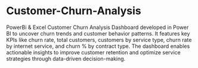 # Customer-Churn-Analysis
PowerBi &amp; Excel 
Customer Churn Analysis Dashboard developed in Power BI to uncover churn trends and customer behavior patterns. It features key KPIs like churn rate, total customers, customers by service type, churn rate by internet service, and churn % by contract type. The dashboard enables actionable insights to improve customer retention and optimize service strategies through data-driven decision-making.


